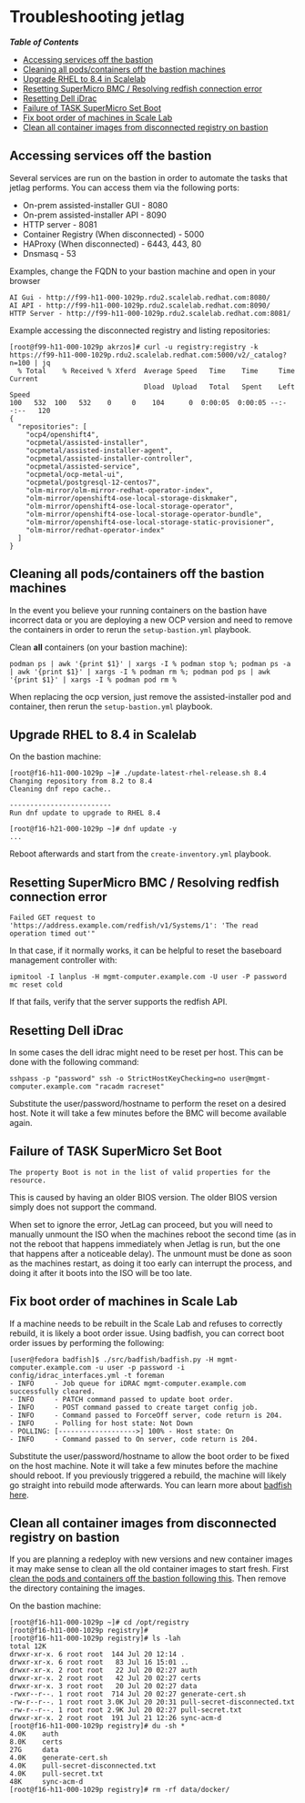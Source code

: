 # Troubleshooting jetlag

_**Table of Contents**_

<!-- TOC -->
- [Accessing services off the bastion](#accessing-services-off-the-bastion)
- [Cleaning all pods/containers off the bastion machines](#cleaning-all-podscontainers-off-the-bastion-machines)
- [Upgrade RHEL to 8.4 in Scalelab](#upgrade-rhel-to-84-in-scalelab)
- [Resetting SuperMicro BMC / Resolving redfish connection error](#resetting-supermicro-bmc-resolving-redfish-connection-error)
- [Resetting Dell iDrac](#resetting-dell-idrac)
- [Failure of TASK SuperMicro Set Boot](#failure-of-task-supermicro-set-boot)
- [Fix boot order of machines in Scale Lab](#fix-boot-order-of-machines-in-scale-lab)
- [Clean all container images from disconnected registry on bastion](#clean-all-container-images-from-disconnected-registry-on-bastion)
<!-- /TOC -->

## Accessing services off the bastion

Several services are run on the bastion in order to automate the tasks that jetlag performs. You can access them via the following ports:

* On-prem assisted-installer GUI - 8080
* On-prem assisted-installer API - 8090
* HTTP server - 8081
* Container Registry (When disconnected) - 5000
* HAProxy (When disconnected) - 6443, 443, 80
* Dnsmasq - 53

Examples, change the FQDN to your bastion machine and open in your browser
```
AI Gui - http://f99-h11-000-1029p.rdu2.scalelab.redhat.com:8080/
AI API - http://f99-h11-000-1029p.rdu2.scalelab.redhat.com:8090/
HTTP Server - http://f99-h11-000-1029p.rdu2.scalelab.redhat.com:8081/
```

Example accessing the disconnected registry and listing repositories:
```console
[root@f99-h11-000-1029p akrzos]# curl -u registry:registry -k https://f99-h11-000-1029p.rdu2.scalelab.redhat.com:5000/v2/_catalog?n=100 | jq                                                 
  % Total    % Received % Xferd  Average Speed   Time    Time     Time  Current
                                 Dload  Upload   Total   Spent    Left  Speed
100   532  100   532    0     0    104      0  0:00:05  0:00:05 --:--:--   120
{
  "repositories": [
    "ocp4/openshift4",
    "ocpmetal/assisted-installer",
    "ocpmetal/assisted-installer-agent",
    "ocpmetal/assisted-installer-controller",
    "ocpmetal/assisted-service",
    "ocpmetal/ocp-metal-ui",
    "ocpmetal/postgresql-12-centos7",
    "olm-mirror/olm-mirror-redhat-operator-index",
    "olm-mirror/openshift4-ose-local-storage-diskmaker",
    "olm-mirror/openshift4-ose-local-storage-operator",
    "olm-mirror/openshift4-ose-local-storage-operator-bundle",
    "olm-mirror/openshift4-ose-local-storage-static-provisioner",
    "olm-mirror/redhat-operator-index"
  ]
}
```

## Cleaning all pods/containers off the bastion machines

In the event you believe your running containers on the bastion have incorrect data or you are deploying a new OCP version and need to remove the containers in order to rerun the `setup-bastion.yml` playbook.

Clean **all** containers (on your bastion machine):

```console
podman ps | awk '{print $1}' | xargs -I % podman stop %; podman ps -a | awk '{print $1}' | xargs -I % podman rm %; podman pod ps | awk '{print $1}' | xargs -I % podman pod rm %
```

When replacing the ocp version, just remove the assisted-installer pod and container, then rerun the `setup-bastion.yml` playbook.

## Upgrade RHEL to 8.4 in Scalelab

On the bastion machine:

```console
[root@f16-h11-000-1029p ~]# ./update-latest-rhel-release.sh 8.4
Changing repository from 8.2 to 8.4
Cleaning dnf repo cache..

-------------------------
Run dnf update to upgrade to RHEL 8.4

[root@f16-h21-000-1029p ~]# dnf update -y
...
```

Reboot afterwards and start from the `create-inventory.yml` playbook.

## Resetting SuperMicro BMC / Resolving redfish connection error

```
Failed GET request to 'https://address.example.com/redfish/v1/Systems/1': 'The read operation timed out'"
```

In that case, if it normally works, it can be helpful to reset the baseboard management controller with:
```console
ipmitool -I lanplus -H mgmt-computer.example.com -U user -P password mc reset cold
```

If that fails, verify that the server supports the redfish API.

## Resetting Dell iDrac

In some cases the dell idrac might need to be reset per host. This can be done with the following command:

```console
sshpass -p "password" ssh -o StrictHostKeyChecking=no user@mgmt-computer.example.com "racadm racreset"
```

Substitute the user/password/hostname to perform the reset on a desired host. Note it will take a few minutes before the BMC will become available again.

## Failure of TASK SuperMicro Set Boot

```
The property Boot is not in the list of valid properties for the resource.
```

This is caused by having an older BIOS version. The older BIOS version simply does not support the command.

When set to ignore the error, JetLag can proceed, but you will need to manually unmount the ISO when the machines reboot the second time (as in not the reboot that happens immediately when Jetlag is run, but the one that happens after a noticeable delay). The unmount must be done as soon as the machines restart, as doing it too early can interrupt the process, and doing it after it boots into the ISO will be too late.

## Fix boot order of machines in Scale Lab

If a machine needs to be rebuilt in the Scale Lab and refuses to correctly rebuild, it is likely a boot order issue. Using badfish, you can correct boot order issues by performing the following:

```console
[user@fedora badfish]$ ./src/badfish/badfish.py -H mgmt-computer.example.com -u user -p password -i config/idrac_interfaces.yml -t foreman
- INFO     - Job queue for iDRAC mgmt-computer.example.com successfully cleared.
- INFO     - PATCH command passed to update boot order.
- INFO     - POST command passed to create target config job.
- INFO     - Command passed to ForceOff server, code return is 204.
- INFO     - Polling for host state: Not Down
- POLLING: [------------------->] 100% - Host state: On  
- INFO     - Command passed to On server, code return is 204.
```

Substitute the user/password/hostname to allow the boot order to be fixed on the host machine. Note it will take a few minutes before the machine should reboot. If you previously triggered a rebuild, the machine will likely go straight into rebuild mode afterwards. You can learn more about [badfish here](https://github.com/redhat-performance/badfish).

## Clean all container images from disconnected registry on bastion

If you are planning a redeploy with new versions and new container images it may make sense to clean all the old container images to start fresh. First [clean the pods and containers off the bastion following this](troubleshooting.md#cleaning-all-podscontainers-off-the-bastion-machines). Then remove the directory containing the images.

On the bastion machine:

```console
[root@f16-h11-000-1029p ~]# cd /opt/registry
[root@f16-h11-000-1029p registry]#
[root@f16-h11-000-1029p registry]# ls -lah
total 12K
drwxr-xr-x. 6 root root  144 Jul 20 12:14 .
drwxr-xr-x. 6 root root   83 Jul 16 15:01 ..
drwxr-xr-x. 2 root root   22 Jul 20 02:27 auth
drwxr-xr-x. 2 root root   42 Jul 20 02:27 certs
drwxr-xr-x. 3 root root   20 Jul 20 02:27 data
-rwxr--r--. 1 root root  714 Jul 20 02:27 generate-cert.sh
-rw-r--r--. 1 root root 3.0K Jul 20 20:31 pull-secret-disconnected.txt
-rw-r--r--. 1 root root 2.9K Jul 20 02:27 pull-secret.txt
drwxr-xr-x. 2 root root  191 Jul 21 12:26 sync-acm-d
[root@f16-h11-000-1029p registry]# du -sh *
4.0K    auth
8.0K    certs
27G     data
4.0K    generate-cert.sh
4.0K    pull-secret-disconnected.txt
4.0K    pull-secret.txt
48K     sync-acm-d
[root@f16-h11-000-1029p registry]# rm -rf data/docker/
```
